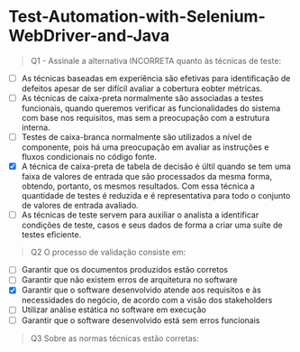 # Test-Automation-with-Selenium-WebDriver-and-Java

> Q1 - Assinale a alternativa INCORRETA quanto às técnicas de teste:

- [ ] As técnicas baseadas em experiência são efetivas para identificação de defeitos apesar de ser difícil avaliar a cobertura eobter métricas.
- [ ] As técnicas de caixa-preta normalmente são associadas a testes funcionais, quando queremos verificar as funcionalidades do sistema com base nos requisitos, mas sem a preocupação com a estrutura interna.
- [ ] Testes de caixa-branca normalmente são utilizados a nível de componente, pois há uma preocupação em avaliar as instruções e fluxos condicionais no código fonte.
- [X] A técnica de caixa-preta de tabela de decisão é últil quando se tem uma faixa de valores de entrada que são processados da mesma forma, obtendo, portanto, os mesmos resultados. Com essa técnica a quantidade de testes é reduzida e é representativa para todo o conjunto de valores de entrada avaliado.
- [ ] As técnicas de teste servem para auxiliar o analista a identificar condições de teste, casos e seus dados de forma a criar uma suíte de testes eficiente.

> Q2 O processo de validação consiste em:

- [ ] Garantir que os documentos produzidos estão corretos
- [ ] Garantir que não existem erros de arquitetura no software
- [X] Garantir que o software desenvolvido atende aos requisitos e às necessidades do negócio, de acordo com a visão dos stakeholders
- [ ] Utilizar análise estática no software em execução
- [ ] Garantir que o software desenvolvido está sem erros funcionais

> Q3 Sobre as normas técnicas estão corretas:
